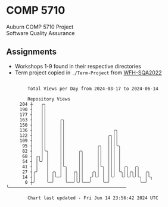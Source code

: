 # COMP 5710
Auburn COMP 5710 Project  
Software Quality Assurance

## Assignments
- Workshops 1-9 found in their respective directories
- Term project copied in `./Term-Project` from [WFH-SQA2022](https://github.com/wumphlett/WFH-SQA2022-AUBURN)

```

        Total Views per Day from 2024-03-17 to 2024-06-14

        Repository Views
     204 ┼   ╭╮
     190 ┤   ││
     177 ┤   ││
     163 ┤   ││     ╭╮
     150 ┤   ││     ││
     136 ┤   ││     ││                  ╭╮
     122 ┤   ││     ││                ╭╮││
     109 ┤   ││     ││                ││││
      95 ┤   ││     ││            ╭╮  │││╰╮
      82 ┤   │╰╮    ││     ╭╮     ││  │││ │
      68 ┤ ╭╮│ │    ││     ││     ││  │││ │
      54 ┤ │╰╯ │    ││     ││     ││  │││ │
      41 ┤ │   │    │╰╮    ││     │╰╮ │││ │ ╭╮  ╭╮
      27 ┤╭╯   │ ╭╮ │ │  ╭╮││   ╭╮│ │ │││ ╰╮││╭╮││  ╭╮
      14 ┤│    │ │╰─╯ │  ││││  ╭╯╰╯ │ │╰╯  ╰╯╰╯╰╯╰╮ │╰╮
       0 ┼╯    ╰─╯    ╰──╯╰╯╰──╯    ╰─╯           ╰─╯ ╰────────────────────────────────────────────

        Chart last updated - Fri Jun 14 23:56:42 2024 UTC
        
```
